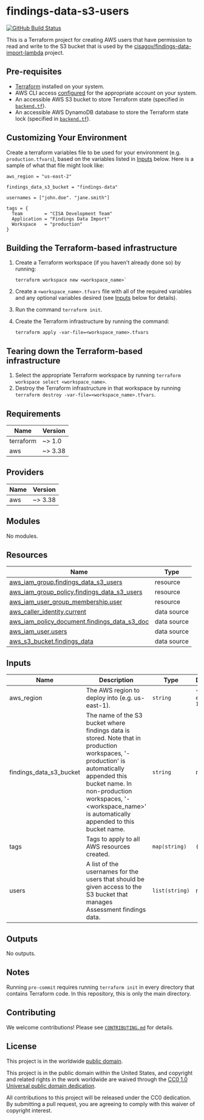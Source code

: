# findings-data-s3-users #

[![GitHub Build Status](https://github.com/cisagov/findings-data-s3-users/workflows/build/badge.svg)](https://github.com/cisagov/findings-data-s3-users/actions)

This is a Terraform project for creating AWS users that have permission to read
and write to the S3 bucket that is used by the
[cisagov/findings-data-import-lambda](https://github.com/cisagov/findings-data-import-lambda)
project.

## Pre-requisites ##

- [Terraform](https://www.terraform.io/) installed on your system.
- AWS CLI access
  [configured](https://docs.aws.amazon.com/cli/latest/userguide/cli-configure-files.html)
  for the appropriate account on your system.
- An accessible AWS S3 bucket to store Terraform state
  (specified in [`backend.tf`](backend.tf)).
- An accessible AWS DynamoDB database to store the Terraform state lock
  (specified in [`backend.tf`](backend.tf)).

## Customizing Your Environment ##

Create a terraform variables file to be used for your environment (e.g.
  `production.tfvars`), based on the variables listed in [Inputs](#Inputs)
  below. Here is a sample of what that file might look like:

```hcl
aws_region = "us-east-2"

findings_data_s3_bucket = "findings-data"

usernames = ["john.doe". "jane.smith"]

tags = {
  Team        = "CISA Development Team"
  Application = "Findings Data Import"
  Workspace   = "production"
}
```

## Building the Terraform-based infrastructure ##

1. Create a Terraform workspace (if you haven't already done so) by running:

   ```console
   terraform workspace new <workspace_name>`
   ```

1. Create a `<workspace_name>.tfvars` file with all of the required
   variables and any optional variables desired (see [Inputs](#Inputs) below
   for details).
1. Run the command `terraform init`.
1. Create the Terraform infrastructure by running the command:

   ```console
   terraform apply -var-file=<workspace_name>.tfvars
   ```

## Tearing down the Terraform-based infrastructure ##

1. Select the appropriate Terraform workspace by running
   `terraform workspace select <workspace_name>`.
1. Destroy the Terraform infrastructure in that workspace by running
   `terraform destroy -var-file=<workspace_name>.tfvars`.

## Requirements ##

| Name | Version |
|------|---------|
| terraform | ~> 1.0 |
| aws | ~> 3.38 |

## Providers ##

| Name | Version |
|------|---------|
| aws | ~> 3.38 |

## Modules ##

No modules.

## Resources ##

| Name | Type |
|------|------|
| [aws_iam_group.findings_data_s3_users](https://registry.terraform.io/providers/hashicorp/aws/latest/docs/resources/iam_group) | resource |
| [aws_iam_group_policy.findings_data_s3_users](https://registry.terraform.io/providers/hashicorp/aws/latest/docs/resources/iam_group_policy) | resource |
| [aws_iam_user_group_membership.user](https://registry.terraform.io/providers/hashicorp/aws/latest/docs/resources/iam_user_group_membership) | resource |
| [aws_caller_identity.current](https://registry.terraform.io/providers/hashicorp/aws/latest/docs/data-sources/caller_identity) | data source |
| [aws_iam_policy_document.findings_data_s3_doc](https://registry.terraform.io/providers/hashicorp/aws/latest/docs/data-sources/iam_policy_document) | data source |
| [aws_iam_user.users](https://registry.terraform.io/providers/hashicorp/aws/latest/docs/data-sources/iam_user) | data source |
| [aws_s3_bucket.findings_data](https://registry.terraform.io/providers/hashicorp/aws/latest/docs/data-sources/s3_bucket) | data source |

## Inputs ##

| Name | Description | Type | Default | Required |
|------|-------------|------|---------|:--------:|
| aws\_region | The AWS region to deploy into (e.g. us-east-1). | `string` | `"us-east-1"` | no |
| findings\_data\_s3\_bucket | The name of the S3 bucket where findings data is stored.  Note that in production workspaces, '-production' is automatically appended this bucket name.  In non-production workspaces, '-<workspace\_name>' is automatically appended to this bucket name. | `string` | n/a | yes |
| tags | Tags to apply to all AWS resources created. | `map(string)` | `{}` | no |
| users | A list of the usernames for the users that should be given access to the S3 bucket that manages Assessment findings data. | `list(string)` | n/a | yes |

## Outputs ##

No outputs.

## Notes ##

Running `pre-commit` requires running `terraform init` in every directory that
contains Terraform code. In this repository, this is only the main directory.

## Contributing ##

We welcome contributions!  Please see [`CONTRIBUTING.md`](CONTRIBUTING.md) for
details.

## License ##

This project is in the worldwide [public domain](LICENSE).

This project is in the public domain within the United States, and
copyright and related rights in the work worldwide are waived through
the [CC0 1.0 Universal public domain
dedication](https://creativecommons.org/publicdomain/zero/1.0/).

All contributions to this project will be released under the CC0
dedication. By submitting a pull request, you are agreeing to comply
with this waiver of copyright interest.
